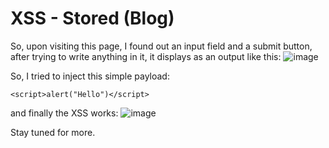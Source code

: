# XSS - Stored (Blog)

So, upon visiting this page, I found out an input field and a submit button, after trying to write anything in it, it displays as an output like this: ![image](https://user-images.githubusercontent.com/111907811/228399212-61551a43-a785-4a60-9168-3058b99407b7.png)

So, I tried to inject this simple payload:

`<script>alert("Hello")</script>`

and finally the XSS works: ![image](https://user-images.githubusercontent.com/111907811/228399338-c40b9ab9-60e8-4509-80fc-b970aa52eb33.png)

Stay tuned for more.
